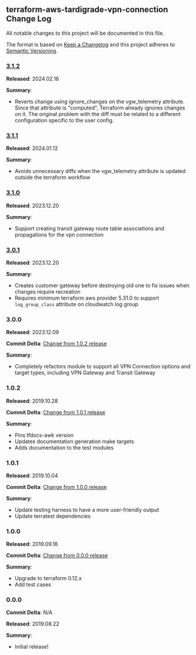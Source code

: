 ## terraform-aws-tardigrade-vpn-connection Change Log

All notable changes to this project will be documented in this file.

The format is based on [Keep a Changelog](http://keepachangelog.com/) and this project adheres to [Semantic Versioning](http://semver.org/).

### [3.1.2](https://github.com/plus3it/terraform-aws-tardigrade-vpn-connection/releases/tag/3.1.2)

**Released**: 2024.02.16

**Summary**:

*   Reverts change using ignore_changes on the vgw_telemetry attribute. Since that
    attribute is "computed", Terraform already ignores changes on it. The original
    problem with the diff must be related to a different configuration specific
    to the user config.

### [3.1.1](https://github.com/plus3it/terraform-aws-tardigrade-vpn-connection/releases/tag/3.1.1)

**Released**: 2024.01.12

**Summary**:

*   Avoids unnecessary diffs when the vgw_telemetry attribute is updated outside
    the terraform workflow

### [3.1.0](https://github.com/plus3it/terraform-aws-tardigrade-vpn-connection/releases/tag/3.1.0)

**Released**: 2023.12.20

**Summary**:

*   Support creating transit gateway route table associations and propagations
    for the vpn connection

### [3.0.1](https://github.com/plus3it/terraform-aws-tardigrade-vpn-connection/releases/tag/3.0.1)

**Released**: 2023.12.20

**Summary**:

*   Creates customer gateway before destroying old one to fix issues when changes
    require recreation
*   Requires minimum terraform aws provider 5.31.0 to support `log_group_class`
    attribute on cloudwatch log group

### 3.0.0

**Released**: 2023.12.09

**Commit Delta**: [Change from 1.0.2 release](https://github.com/plus3it/terraform-aws-tardigrade-vpn-connection/compare/1.0.2...3.0.0)

**Summary**:

*   Completely refactors module to support all VPN Connection options and target
    types, including VPN Gateway and Transit Gateway

### 1.0.2

**Released**: 2019.10.28

**Commit Delta**: [Change from 1.0.1 release](https://github.com/plus3it/terraform-aws-tardigrade-vpn-connection/compare/1.0.1...1.0.2)

**Summary**:

*   Pins tfdocs-awk version
*   Updates documentation generation make targets
*   Adds documentation to the test modules

### 1.0.1

**Released**: 2019.10.04

**Commit Delta**: [Change from 1.0.0 release](https://github.com/plus3it/terraform-aws-tardigrade-vpn-connection/compare/1.0.0...1.0.1)

**Summary**:

*   Update testing harness to have a more user-friendly output
*   Update terratest dependencies

### 1.0.0

**Released**: 2019.09.16

**Commit Delta**: [Change from 0.0.0 release](https://github.com/plus3it/terraform-aws-tardigrade-vpn-connection/compare/0.0.0...1.0.0)

**Summary**:

*   Upgrade to terraform 0.12.x
*   Add test cases

### 0.0.0

**Commit Delta**: N/A

**Released**: 2019.08.22

**Summary**:

*   Initial release!
